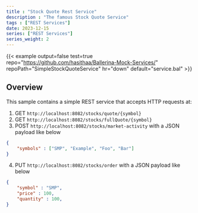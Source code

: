 ```yaml
---
title : "Stock Quote Rest Service"
description : "The famous Stock Quote Service"
tags : ["REST Services"]
date: 2023-12-15
series: ["REST Services"]
series_weight: 2
---
```


{{< example output=false test=true repo="https://github.com/hasithaa/Ballerina-Mock-Services/" repoPath="SimpleStockQuoteService" hr="down" default="service.bal" >}}

## Overview

This sample contains a simple REST service that accepts HTTP requests at:

1. GET `http://localhost:8082/stocks/quote/{symbol}`
2. GET `http://localhost:8082/stocks/fullQuote/{symbol}`
3. POST `http://localhost:8082/stocks/market-activity` with a JSON payload like below

```json
{
    "symbols" : ["SMP", "Example", "Foo", "Bar"]
}
```
4. PUT `http://localhost:8082/stocks/order` with a JSON payload like below

```json
{
    "symbol" : "SMP",
    "price" : 100,
    "quantity" : 100,
}
```